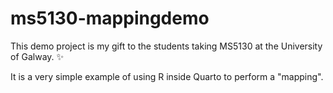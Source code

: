 # ms5130-mappingdemo

This demo project is my gift to the students taking MS5130 at the University of Galway. ✨

It is a very simple example of using R inside Quarto to perform a "mapping".

